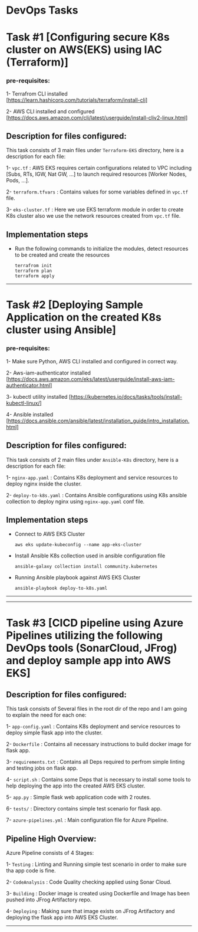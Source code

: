# DevOps Tasks


# Task #1 [Configuring secure K8s cluster on AWS(EKS) using IAC (Terraform)]

### pre-requisites:

1- Terrafrom CLI installed [https://learn.hashicorp.com/tutorials/terraform/install-cli]

2- AWS CLI installed and configured [https://docs.aws.amazon.com/cli/latest/userguide/install-cliv2-linux.html]

## Description for files configured:

This task consists of 3 main files under `Terraform-EKS` directory, here is a description for each file:

1- `vpc.tf` : AWS EKS requires certain configurations related to VPC including [Subs, RTs, IGW, Nat GW, ...] to launch required resources [Worker Nodes, Pods, ...].

 2- `terraform.tfvars` : Contains values for some variables defined in `vpc.tf` file.

3- `eks-cluster.tf` : Here we use EKS terraform module in order to create K8s cluster also we use the network resources created from `vpc.tf` file.

## Implementation steps

* Run the following commands to initialize the modules, detect resources to be created and create the resources

   ```
   terrafrom init
   terraform plan
   terraform apply
   ```
---
# Task #2 [Deploying Sample Application on the created K8s cluster using Ansible]

### pre-requisites:

1- Make sure Python, AWS CLI installed and configured in correct way.

2- Aws-iam-authenticator installed [https://docs.aws.amazon.com/eks/latest/userguide/install-aws-iam-authenticator.html]

3- kubectl utility installed [https://kubernetes.io/docs/tasks/tools/install-kubectl-linux/]

4- Ansible installed [https://docs.ansible.com/ansible/latest/installation_guide/intro_installation.html]
 

## Description for files configured:

This task consists of 2 main files under `Ansible-K8s` directory, here is a description for each file:

1- `nginx-app.yaml` : Contains K8s deployment and service resources to deploy nginx inside the cluster.

2- `deploy-to-k8s.yaml` : Contains Ansible configurations using K8s ansible collection to deploy nginx using `nginx-app.yaml` conf file.


## Implementation steps

* Connect to AWS EKS Cluster
   ```
   aws eks update-kubeconfig --name app-eks-cluster
   ```

* Install Ansible K8s collection used in ansible configuration file
   ```
   ansible-galaxy collection install community.kubernetes
   ```

* Running Ansible playbook against AWS EKS Cluster
   ```
   ansible-playbook deploy-to-k8s.yaml
   ```
---
---
# Task #3 [CICD pipeline using Azure Pipelines utilizing the following DevOps tools (SonarCloud, JFrog) and deploy sample app into AWS EKS] 

## Description for files configured:

This task consists of Several files in the root dir of the repo and I am going to explain the need for each one:

1- `app-config.yaml` : Contains K8s deployment and service resources to deploy simple flask app into the cluster.

2- `Dockerfile` : Contains all necessary instructions to build docker image for flask app.

3- `requirements.txt` : Contains all Deps required to perfrom simple linting and testing jobs on flask app.

4- `script.sh` : Contains some Deps that is necessary to install some tools to help deploying the app into the created AWS EKS cluster.

5- `app.py` : Simple flask web application code with 2 routes.

6- `tests/` : Directory contains simple test scenario for flask app.

7- `azure-pipelines.yml` : Main configuration file for Azure Pipeline.


## Pipeline High Overview:

Azure Pipeline consists of 4 Stages:

1- `Testing` : Linting and Running simple test scenario in order to make sure tha app code is fine.

2- `CodeAnalysis` : Code Quality checking applied using Sonar Cloud.

3- `Building` : Docker image is created using Dockerfile and Image has been pushed into JFrog Artifactory repo.

4- `Deploying` : Making sure that image exists on JFrog Artifactory and deploying the flask app into AWS EKS Cluster.

---
